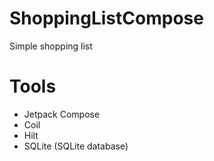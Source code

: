 # ShoppingListCompose

Simple shopping list

# Tools

* Jetpack Compose
* Coil
* Hilt
* SQLite (SQLite database)
